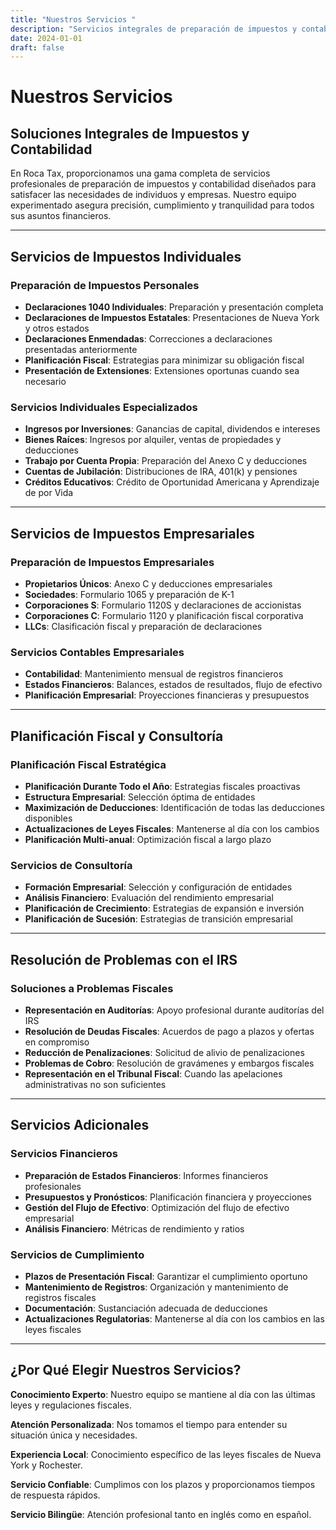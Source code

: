 ```yaml
---
title: "Nuestros Servicios "
description: "Servicios integrales de preparación de impuestos y contabilidad para individuos y empresas en Rochester, NY."
date: 2024-01-01
draft: false
---
```


# Nuestros Servicios

## Soluciones Integrales de Impuestos y Contabilidad

En Roca Tax, proporcionamos una gama completa de servicios profesionales de preparación de impuestos y contabilidad diseñados para satisfacer las necesidades de individuos y empresas. Nuestro equipo experimentado asegura precisión, cumplimiento y tranquilidad para todos sus asuntos financieros.

---

## Servicios de Impuestos Individuales

### Preparación de Impuestos Personales
- **Declaraciones 1040 Individuales**: Preparación y presentación completa
- **Declaraciones de Impuestos Estatales**: Presentaciones de Nueva York y otros estados
- **Declaraciones Enmendadas**: Correcciones a declaraciones presentadas anteriormente
- **Planificación Fiscal**: Estrategias para minimizar su obligación fiscal
- **Presentación de Extensiones**: Extensiones oportunas cuando sea necesario

### Servicios Individuales Especializados
- **Ingresos por Inversiones**: Ganancias de capital, dividendos e intereses
- **Bienes Raíces**: Ingresos por alquiler, ventas de propiedades y deducciones
- **Trabajo por Cuenta Propia**: Preparación del Anexo C y deducciones
- **Cuentas de Jubilación**: Distribuciones de IRA, 401(k) y pensiones
- **Créditos Educativos**: Crédito de Oportunidad Americana y Aprendizaje de por Vida

---

## Servicios de Impuestos Empresariales

### Preparación de Impuestos Empresariales
- **Propietarios Únicos**: Anexo C y deducciones empresariales
- **Sociedades**: Formulario 1065 y preparación de K-1
- **Corporaciones S**: Formulario 1120S y declaraciones de accionistas
- **Corporaciones C**: Formulario 1120 y planificación fiscal corporativa
- **LLCs**: Clasificación fiscal y preparación de declaraciones

### Servicios Contables Empresariales
- **Contabilidad**: Mantenimiento mensual de registros financieros
- **Estados Financieros**: Balances, estados de resultados, flujo de efectivo
- **Planificación Empresarial**: Proyecciones financieras y presupuestos
---

## Planificación Fiscal y Consultoría

### Planificación Fiscal Estratégica
- **Planificación Durante Todo el Año**: Estrategias fiscales proactivas
- **Estructura Empresarial**: Selección óptima de entidades
- **Maximización de Deducciones**: Identificación de todas las deducciones disponibles
- **Actualizaciones de Leyes Fiscales**: Mantenerse al día con los cambios
- **Planificación Multi-anual**: Optimización fiscal a largo plazo

### Servicios de Consultoría
- **Formación Empresarial**: Selección y configuración de entidades
- **Análisis Financiero**: Evaluación del rendimiento empresarial
- **Planificación de Crecimiento**: Estrategias de expansión e inversión
- **Planificación de Sucesión**: Estrategias de transición empresarial

---

## Resolución de Problemas con el IRS

### Soluciones a Problemas Fiscales
- **Representación en Auditorías**: Apoyo profesional durante auditorías del IRS
- **Resolución de Deudas Fiscales**: Acuerdos de pago a plazos y ofertas en compromiso
- **Reducción de Penalizaciones**: Solicitud de alivio de penalizaciones
- **Problemas de Cobro**: Resolución de gravámenes y embargos fiscales
- **Representación en el Tribunal Fiscal**: Cuando las apelaciones administrativas no son suficientes

---

## Servicios Adicionales

### Servicios Financieros
- **Preparación de Estados Financieros**: Informes financieros profesionales
- **Presupuestos y Pronósticos**: Planificación financiera y proyecciones
- **Gestión del Flujo de Efectivo**: Optimización del flujo de efectivo empresarial
- **Análisis Financiero**: Métricas de rendimiento y ratios

### Servicios de Cumplimiento
- **Plazos de Presentación Fiscal**: Garantizar el cumplimiento oportuno
- **Mantenimiento de Registros**: Organización y mantenimiento de registros fiscales
- **Documentación**: Sustanciación adecuada de deducciones
- **Actualizaciones Regulatorias**: Mantenerse al día con los cambios en las leyes fiscales

---

## ¿Por Qué Elegir Nuestros Servicios?

**Conocimiento Experto**: Nuestro equipo se mantiene al día con las últimas leyes y regulaciones fiscales.

**Atención Personalizada**: Nos tomamos el tiempo para entender su situación única y necesidades.

**Experiencia Local**: Conocimiento específico de las leyes fiscales de Nueva York y Rochester.

**Servicio Confiable**: Cumplimos con los plazos y proporcionamos tiempos de respuesta rápidos.

**Servicio Bilingüe**: Atención profesional tanto en inglés como en español. 
